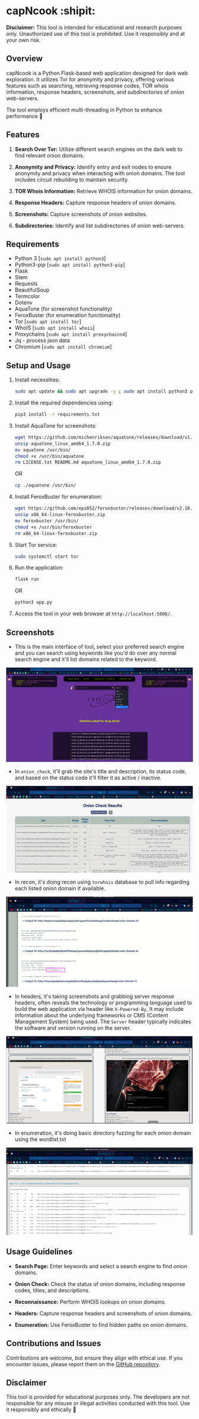 # capNcook :shipit:

**Disclaimer:** This tool is intended for educational and research purposes only. Unauthorized use of this tool is prohibited. Use it responsibly and at your own risk.

## Overview

capNcook is a Python Flask-based web application designed for dark web exploration. It utilizes Tor for anonymity and privacy, offering various features such as searching, retrieving response codes, TOR whois information, response headers, screenshots, and subdirectories of onion web-servers.

The tool employs efficient multi-threading in Python to enhance performance 🚀 

## Features

1. **Search Over Tor:** Utilize different search engines on the dark web to find relevant onion domains.

2. **Anonymity and Privacy:** Identify entry and exit nodes to ensure anonymity and privacy when interacting with onion domains. The tool includes circuit rebuilding to maintain security.

3. **TOR Whois Information:** Retrieve WHOIS information for onion domains.

4. **Response Headers:** Capture response headers of onion domains.

5. **Screenshots:** Capture screenshots of onion websites.

6. **Subdirectories:** Identify and list subdirectories of onion web-servers.

## Requirements

- Python 3 [`sudo apt install python3`]
- Python3-pip [`sudo apt install python3-pip`]
- Flask
- Stem
- Requests
- BeautifulSoup
- Termcolor
- Dotenv
- AquaTone (for screenshot functionality)
- FeroxBuster (for enumeration functionality)
- Tor [`sudo apt install tor`]
- WhoIS [`sudo apt install whois`]
- Proxychains [`sudo apt install proxychains4`]
- Jq - process json data
- Chromium [`sudo apt install chromium`]

## Setup and Usage

1. Install necessities:

    ```bash
    sudo apt update && sudo apt upgrade -y ; sudo apt install python3 python3-pip tor chromium jq whois proxychains4 unzip
    ```

2. Install the required dependencies using:

    ```bash
    pip3 install -r requirements.txt
    ```

3. Install AquaTone for screenshots:

    ```bash
    wget https://github.com/michenriksen/aquatone/releases/download/v1.7.0/aquatone_linux_amd64_1.7.0.zip
    unzip aquatone_linux_amd64_1.7.0.zip
    mv aquatone /usr/bin/
    chmod +x /usr/bin/aquatone
    rm LICENSE.txt README.md aquatone_linux_amd64_1.7.0.zip
    ```

    OR


    ```bash
    cp ./aquatone /usr/bin/
    ```

4. Install FeroxBuster for enumeration:

    ```bash
    wget https://github.com/epi052/feroxbuster/releases/download/v2.10.0/x86_64-linux-feroxbuster.zip
    unzip x86_64-linux-feroxbuster.zip
    mv feroxbuster /usr/bin/
    chmod +x /usr/bin/feroxbuster
    rm x86_64-linux-feroxbuster.zip
    ```
5. Start Tor service:

    ```bash
    sudo systemctl start tor
    ```

5. Run the application:

    ```bash
    flask run
    ```
    
    OR

    ```bash
    python3 app.py
    ```

6. Access the tool in your web browser at `http://localhost:5000/`.

## Screenshots

- This is the main interface of tool, select your preferred search engine and you can search using keywords like you'd do over any normal search engine and it'll list domains related to the keyword.

![main](static/images/main.png)

- In `onion_check`, it'll grab the site's title and description, its status code, and based on the status code it'll filter it as active / inactive.

![onion_check](static/images/onion_check.png)

- In recon, it's doing recon using `torwhois` database to pull info regarding each listed onion domain if available.

![recon](static/images/recon.png)

- In headers, it's taking screenshots and grabbing server response headers, often reveals the technology or programming language used to build the web application via header like `X-Powered-By`, It may include information about the underlying frameworks or CMS (Content Management System) being used. The `Server` header typically indicates the software and version running on the server.

![headers](static/images/headers.png)

- In enumeration, it's doing basic directory fuzzing for each onion domain using the wordlist.txt

![enumeration](static/images/enumeration.png)

## Usage Guidelines

- **Search Page:** Enter keywords and select a search engine to find onion domains.

- **Onion Check:** Check the status of onion domains, including response codes, titles, and descriptions.

- **Reconnaissance:** Perform WHOIS lookups on onion domains.

- **Headers:** Capture response headers and screenshots of onion domains.

- **Enumeration:** Use FeroxBuster to find hidden paths on onion domains.

## Contributions and Issues

Contributions are welcome, but ensure they align with ethical use. If you encounter issues, please report them on the [GitHub repository](https://github.com/hoodietramp/capNcook).

## Disclaimer

This tool is provided for educational purposes only. The developers are not responsible for any misuse or illegal activities conducted with this tool. Use it responsibly and ethically 🙏